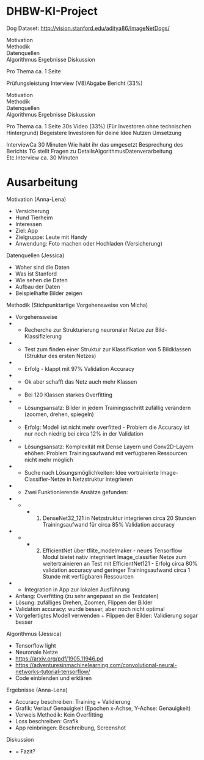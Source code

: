 # DHBW-KI-Project

Dog Dataset: http://vision.stanford.edu/aditya86/ImageNetDogs/


 Motivation  
 Methodik  
 Datenquellen  
 Algorithmus 
 Ergebnisse 
 Diskussion  
 
 Pro Thema ca. 1 Seite 


Prüfungsleistung Interview (V8)Abgabe Bericht (33%)  

Motivation  
Methodik  
Datenquellen  
Algorithmus 
Ergebnisse 
Diskussion  

Pro Thema ca. 1 Seite 30s Video (33%) (Für Investoren ohne technischen Hintergrund) Begeistere Investoren für deine Idee Nutzen  Umsetzung


InterviewCa 30 Minuten  Wie habt ihr das umgesetzt  Besprechung des Berichts  TG stellt Fragen zu DetailsAlgorithmusDatenverarbeitung Etc.Interview ca. 30 Minuten


# Ausarbeitung
Motivation (Anna-Lena)
*	Versicherung
*	Hund Tierheim
*	Interessen
*	Ziel: App 
* Zielgruppe: Leute mit Handy
* Anwendung: Foto machen oder Hochladen (Versicherung)

Datenquellen (Jessica)
*	Woher sind die Daten
*	Was ist Stanford
*	Wie sehen die Daten
*	Aufbau der Daten
*	Beispielhafte Bilder zeigen

Methodik (Stichpunktartige Vorgehensweise von Micha)
*	Vorgehensweise
*	* Recherche zur Strukturierung neuronaler Netze zur Bild-Klassifizierung
*	* Test zum finden einer Struktur zur Klassifikation von 5 Bildklassen (Struktur des ersten Netzes)
*	* Erfolg - klappt mit 97% Validation Accuracy
*	* Ok aber schafft das Netz auch mehr Klassen
*	* Bei 120 Klassen starkes Overfitting
*	* Lösungsansatz: Bilder in jedem Trainingsschritt zufällig verändern (zoomen, drehen, spiegeln)
*	* Erfolg: Modell ist nicht mehr overfitted - Problem die Accuracy ist nur noch niedrig bei circa 12% in der Validation
*	* Lösungsansatz: Komplexität mit Dense Layern und Conv2D-Layern ehöhen: Problem Trainingsaufwand mit verfügbaren Ressourcen nicht mehr möglich
*	* Suche nach Lösungsmöglichkeiten: Idee vortrainierte Image-Classifier-Netze in Netzstruktur integrieren
*	* Zwei Funktionierende Ansätze gefunden: 
*	* * 1. DenseNet32_121 in Netzstruktur integrieren circa 20 Stunden Trainingsaufwand für circa 85% Validation accuracy
*	* * 2. EfficientNet über tflite_modelmaker - neues Tensorflow Modul bietet nativ integririert Image_classifier Netze zum weitertrainieren an Test mit EfficientNet121 - Erfolg circa 80% validation accuracy und geringer Trainingsaufwand circa 1 Stunde mit verfügbaren Ressourcen
*	* Integration in App zur lokalen Ausführung
*	Anfang: Overfitting (zu sehr angepasst an die Testdaten)
*	Lösung: zufälliges Drehen, Zoomen, Flippen der Bilder
*	Validation accuracy: wurde besser, aber noch nicht optimal
*	Vorgefertigtes Modell verwenden + Flippen der Bilder: Validierung sogar besser

Algorithmus (Jessica) 
*	Tensorflow light
*	Neuronale Netze
*	https://arxiv.org/pdf/1905.11946.pd 
*	https://adventuresinmachinelearning.com/convolutional-neural-networks-tutorial-tensorflow/ 
*	Code einblenden und erklären

Ergebnisse (Anna-Lena)
*	Accuracy beschreiben: Training + Validierung
*	Grafik: Verlauf Genauigkeit (Epochen x-Achse, Y-Achse: Genauigkeit)
*	Verweis Methodik: Kein Overfitting
* Loss beschreiben: Grafik
* App reinbringen: Beschreibung, Screenshot

Diskussion
*	= Fazit?



